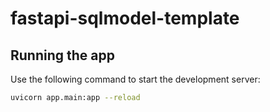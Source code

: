 # fastapi-sqlmodel-template

## Running the app

Use the following command to start the development server:

```bash
uvicorn app.main:app --reload
```